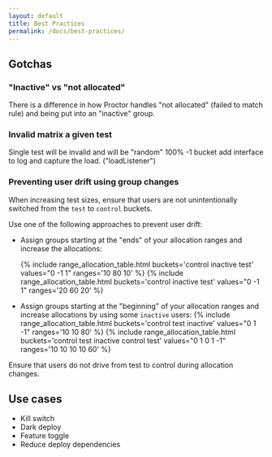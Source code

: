 ```yaml
---
layout: default
title: Best Practices
permalink: /docs/best-practices/
---
```


## Gotchas
### "Inactive" vs "not allocated"
There is a difference in how Proctor handles "not allocated" (failed to match rule) and being put into an "inactive" group.
### Invalid matrix a given test
Single test will be invalid and will be "random" 100% -1 bucket
add interface to log and capture the load. ("loadListener")
### Preventing user drift using group changes
When increasing test sizes, ensure that users are not unintentionally switched from the `test` to `control` buckets.

Use one of the following approaches to prevent user drift:

* Assign groups starting at the "ends" of your allocation ranges and increase the allocations:

  {% include range_allocation_table.html buckets='control inactive test' values="0 -1 1" ranges='10 80 10' %}
  {% include range_allocation_table.html buckets='control inactive test' values="0 -1 1" ranges='20 60 20' %}

* Assign groups starting at the "beginning" of your allocation ranges and increase allocations by using some `inactive` users:
  {% include range_allocation_table.html buckets='control test inactive' values="0 1 -1" ranges='10 10 80' %}
  {% include range_allocation_table.html buckets='control test inactive control test' values="0 1 0 1 -1" ranges='10 10 10 10 60' %}

 Ensure that users do not drive from test to control during allocation changes.



## Use cases
* Kill switch
* Dark deploy
* Feature toggle
* Reduce deploy dependencies
